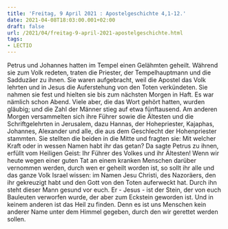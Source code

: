 ```yaml
---
title: 'Freitag, 9 April 2021 : Apostelgeschichte 4,1-12.'
date: 2021-04-08T18:03:00.001+02:00
draft: false
url: /2021/04/freitag-9-april-2021-apostelgeschichte.html
tags: 
- LECTIO
---
```


Petrus und Johannes hatten im Tempel einen Gelähmten geheilt. Während sie zum Volk redeten, traten die Priester, der Tempelhauptmann und die Sadduzäer zu ihnen. Sie waren aufgebracht, weil die Apostel das Volk lehrten und in Jesus die Auferstehung von den Toten verkündeten. Sie nahmen sie fest und hielten sie bis zum nächsten Morgen in Haft. Es war nämlich schon Abend. Viele aber, die das Wort gehört hatten, wurden gläubig; und die Zahl der Männer stieg auf etwa fünftausend. Am anderen Morgen versammelten sich ihre Führer sowie die Ältesten und die Schriftgelehrten in Jerusalem, dazu Hannas, der Hohepriester, Kajaphas, Johannes, Alexander und alle, die aus dem Geschlecht der Hohenpriester stammten. Sie stellten die beiden in die Mitte und fragten sie: Mit welcher Kraft oder in wessen Namen habt ihr das getan? Da sagte Petrus zu ihnen, erfüllt vom Heiligen Geist: Ihr Führer des Volkes und ihr Ältesten! Wenn wir heute wegen einer guten Tat an einem kranken Menschen darüber vernommen werden, durch wen er geheilt worden ist, so sollt ihr alle und das ganze Volk Israel wissen: im Namen Jesu Christi, des Nazoräers, den ihr gekreuzigt habt und den Gott von den Toten auferweckt hat. Durch ihn steht dieser Mann gesund vor euch. Er - Jesus - ist der Stein, der von euch Bauleuten verworfen wurde, der aber zum Eckstein geworden ist. Und in keinem anderen ist das Heil zu finden. Denn es ist uns Menschen kein anderer Name unter dem Himmel gegeben, durch den wir gerettet werden sollen.